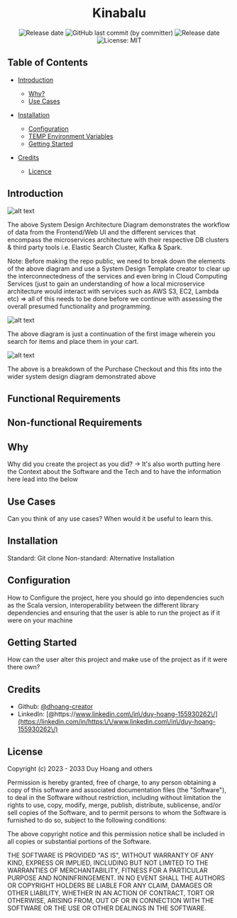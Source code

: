 <div align="center">

# Kinabalu


<img alt="Release date" src="https://img.shields.io/badge/release date-april 2023-red">
<img alt="GitHub last commit (by committer)" src="https://img.shields.io/github/last-commit/dhoang-creator/TaglessFinalTesting">
<img alt="Release date" src="https://img.shields.io/badge/dependenices-to upate-blue">
<img alt="License: MIT" src="https://img.shields.io/badge/License-MIT-yellow.svg" />

</div>

## <a name='TOC'>Table of Contents</a>

- [Introduction](#introduction)
    - [Why?](#why?)
    - [Use Cases](#use_cases)

- [Installation](#installation)
    - [Configuration](#configuration)
    - [TEMP Environment Variables](#environment_variables)
    - [Getting Started](#getting_started)

- [Credits](#credits)
    - [Licence](#licence)

## Introduction

![alt text](https://www.codekarle.com/images/Amazon.png)

The above System Design Architecture Diagram demonstrates the workflow of data from the Frontend/Web UI and the different services that encompass the microservices architecture with their respective DB clusters & third party tools i.e. Elastic Search Cluster, Kafka & Spark.

Note: Before making the repo public, we need to break down the elements of the above diagram and use a System Design Template creator to clear up the interconnectedness of the services and even bring in Cloud Computing Services (just to gain an understanding of how a local microservice architecture would interact with services such as AWS S3, EC2, Lambda etc) => all of this needs to be done before we continue with assessing the overall presumed functionality and programming.

![alt text](https://www.codekarle.com/images/blog-images/amazon-system-design-homepage-search.svg)

The above diagram is just a continuation of the first image wherein you search for items and place them in your cart.

![alt text](https://www.codekarle.com/images/blog-images/amazon-system-design-purchase-checkout.svg)

The above is a breakdown of the Purchase Checkout and this fits into the wider system design diagram demonstrated above




## Functional Requirements


## Non-functional Requirements



## Why

Why did you create the project as you did? -> It's also worth putting here the Context about the Software and the Tech and to have the information here lead into the below

## Use Cases

Can you think of any use cases? When would it be useful to learn this.

## Installation

Standard: Git clone
Non-standard: Alternative Installation

## Configuration

How to Configure the project, here you should go into dependencies such as the Scala version, interoperability between the different library dependencies and ensuring that the user is able to run the project as if it were on your machine

## Getting Started

How can the user alter this project and make use of the project as if it were there own?

## Credits

* Github: [@dhoang-creator](https://github.com/dhoang-creator)
* LinkedIn: [@https:\/\/www.linkedin.com\/in\/duy-hoang-155930262\/](https://linkedin.com/in/https:\/\/www.linkedin.com\/in\/duy-hoang-155930262\/)

## License

Copyright (c) 2023 - 2033 Duy Hoang and others

Permission is hereby granted, free of charge, to any person obtaining
a copy of this software and associated documentation files (the
"Software"), to deal in the Software without restriction, including
without limitation the rights to use, copy, modify, merge, publish,
distribute, sublicense, and/or sell copies of the Software, and to
permit persons to whom the Software is furnished to do so, subject to
the following conditions:

The above copyright notice and this permission notice shall be
included in all copies or substantial portions of the Software.

THE SOFTWARE IS PROVIDED "AS IS", WITHOUT WARRANTY OF ANY KIND,
EXPRESS OR IMPLIED, INCLUDING BUT NOT LIMITED TO THE WARRANTIES OF
MERCHANTABILITY, FITNESS FOR A PARTICULAR PURPOSE AND
NONINFRINGEMENT. IN NO EVENT SHALL THE AUTHORS OR COPYRIGHT HOLDERS BE
LIABLE FOR ANY CLAIM, DAMAGES OR OTHER LIABILITY, WHETHER IN AN ACTION
OF CONTRACT, TORT OR OTHERWISE, ARISING FROM, OUT OF OR IN CONNECTION
WITH THE SOFTWARE OR THE USE OR OTHER DEALINGS IN THE SOFTWARE.
